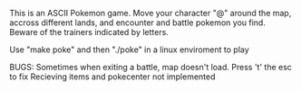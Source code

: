 This is an ASCII Pokemon game. Move your character "@" around the map, accross different lands, and encounter and battle pokemon you find. Beware of the trainers indicated by letters.

Use "make poke" and then "./poke" in a linux enviroment to play

BUGS:
Sometimes when exiting a battle, map doesn't load. Press 't' the esc to fix
Recieving items and pokecenter not implemented
